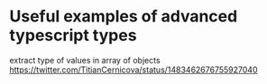 # Useful examples of advanced typescript types

extract type of values in array of objects
https://twitter.com/TitianCernicova/status/1483462676755927040